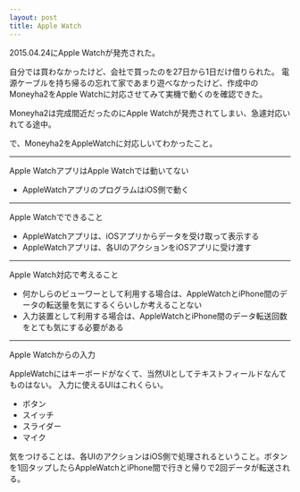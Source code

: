 ```yaml
---
layout: post
title: Apple Watch
---
```


2015.04.24にApple Watchが発売された。

自分では買わなかったけど、会社で買ったのを27日から1日だけ借りられた。
電源ケーブルを持ち帰るの忘れて家であまり遊べなかったけど、作成中のMoneyha2をApple Watchに対応させてみて実機で動くのを確認できた。

Moneyha2は完成間近だったのにApple Watchが発売されてしまい、急遽対応いれてる途中。

で、Moneyha2をAppleWatchに対応しいてわかったこと。

------------------------------------
Apple WatchアプリはApple Watchでは動いてない

+ AppleWatchアプリのプログラムはiOS側で動く

------------------------------------
Apple Watchでできること

+ AppleWatchアプリは、iOSアプリからデータを受け取って表示する
+ AppleWatchアプリは、各UIのアクションをiOSアプリに受け渡す

------------------------------------
Apple Watch対応で考えること

+ 何かしらのビューワーとして利用する場合は、AppleWatchとiPhone間のデータの転送量を気にするくらいしか考えることない
+ 入力装置として利用する場合は、AppleWatchとiPhone間のデータ転送回数をとても気にする必要がある

------------------------------------
Apple Watchからの入力

AppleWatchにはキーボードがなくて、当然UIとしてテキストフィールドなんてものはない。
入力に使えるUIはこれくらい。

+ ボタン
+ スイッチ
+ スライダー
+ マイク

気をつけることは、各UIのアクションはiOS側で処理されるということ。ボタンを1回タップしたらAppleWatchとiPhone間で行きと帰りで2回データが転送される。
